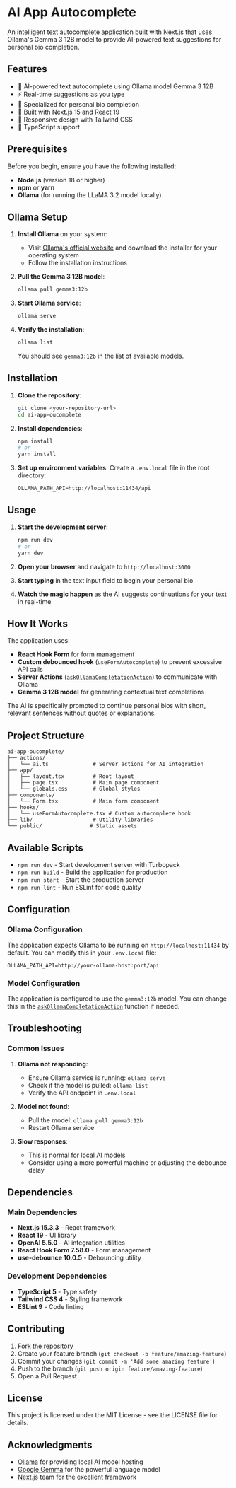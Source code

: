 # AI App Autocomplete

An intelligent text autocomplete application built with Next.js that uses Ollama's Gemma 3 12B model to provide AI-powered text suggestions for personal bio completion.

## Features

- 🤖 AI-powered text autocomplete using Ollama model Gemma 3 12B
- ⚡ Real-time suggestions as you type
- 🎯 Specialized for personal bio completion
- 🚀 Built with Next.js 15 and React 19
- 📱 Responsive design with Tailwind CSS
- 🔧 TypeScript support

## Prerequisites

Before you begin, ensure you have the following installed:

- **Node.js** (version 18 or higher)
- **npm** or **yarn**
- **Ollama** (for running the LLaMA 3.2 model locally)

## Ollama Setup

1. **Install Ollama** on your system:

   - Visit [Ollama's official website](https://ollama.ai) and download the installer for your operating system
   - Follow the installation instructions

2. **Pull the Gemma 3 12B model**:

   ```bash
   ollama pull gemma3:12b
   ```

3. **Start Ollama service**:

   ```bash
   ollama serve
   ```

4. **Verify the installation**:
   ```bash
   ollama list
   ```
   You should see `gemma3:12b` in the list of available models.

## Installation

1. **Clone the repository**:

   ```bash
   git clone <your-repository-url>
   cd ai-app-oucomplete
   ```

2. **Install dependencies**:

   ```bash
   npm install
   # or
   yarn install
   ```

3. **Set up environment variables**:
   Create a `.env.local` file in the root directory:
   ```env
   OLLAMA_PATH_API=http://localhost:11434/api
   ```

## Usage

1. **Start the development server**:

   ```bash
   npm run dev
   # or
   yarn dev
   ```

2. **Open your browser** and navigate to `http://localhost:3000`

3. **Start typing** in the text input field to begin your personal bio

4. **Watch the magic happen** as the AI suggests continuations for your text in real-time

## How It Works

The application uses:

- **React Hook Form** for form management
- **Custom debounced hook** (`useFormAutocomplete`) to prevent excessive API calls
- **Server Actions** ([`askOllamaCompletationAction`](actions/ai-text.ts)) to communicate with Ollama
- **Gemma 3 12B model** for generating contextual text completions

The AI is specifically prompted to continue personal bios with short, relevant sentences without quotes or explanations.

## Project Structure

```
ai-app-oucomplete/
├── actions/
│   └── ai.ts              # Server actions for AI integration
├── app/
│   ├── layout.tsx         # Root layout
│   ├── page.tsx           # Main page component
│   └── globals.css        # Global styles
├── components/
│   └── Form.tsx           # Main form component
├── hooks/
│   └── useFormAutocomplete.tsx # Custom autocomplete hook
├── lib/                   # Utility libraries
└── public/               # Static assets
```

## Available Scripts

- `npm run dev` - Start development server with Turbopack
- `npm run build` - Build the application for production
- `npm run start` - Start the production server
- `npm run lint` - Run ESLint for code quality

## Configuration

### Ollama Configuration

The application expects Ollama to be running on `http://localhost:11434` by default. You can modify this in your `.env.local` file:

```env
OLLAMA_PATH_API=http://your-ollama-host:port/api
```

### Model Configuration

The application is configured to use the `gemma3:12b` model. You can change this in the [`askOllamaCompletationAction`](actions/ai-text.ts) function if needed.

## Troubleshooting

### Common Issues

1. **Ollama not responding**:

   - Ensure Ollama service is running: `ollama serve`
   - Check if the model is pulled: `ollama list`
   - Verify the API endpoint in `.env.local`

2. **Model not found**:

   - Pull the model: `ollama pull gemma3:12b`
   - Restart Ollama service

3. **Slow responses**:
   - This is normal for local AI models
   - Consider using a more powerful machine or adjusting the debounce delay

## Dependencies

### Main Dependencies

- **Next.js 15.3.3** - React framework
- **React 19** - UI library
- **OpenAI 5.5.0** - AI integration utilities
- **React Hook Form 7.58.0** - Form management
- **use-debounce 10.0.5** - Debouncing utility

### Development Dependencies

- **TypeScript 5** - Type safety
- **Tailwind CSS 4** - Styling framework
- **ESLint 9** - Code linting

## Contributing

1. Fork the repository
2. Create your feature branch (`git checkout -b feature/amazing-feature`)
3. Commit your changes (`git commit -m 'Add some amazing feature'`)
4. Push to the branch (`git push origin feature/amazing-feature`)
5. Open a Pull Request

## License

This project is licensed under the MIT License - see the LICENSE file for details.

## Acknowledgments

- [Ollama](https://ollama.ai) for providing local AI model hosting
- [Google Gemma](https://ai.google.dev/gemma) for the powerful language model
- [Next.js](https://nextjs.org) team for the excellent framework
